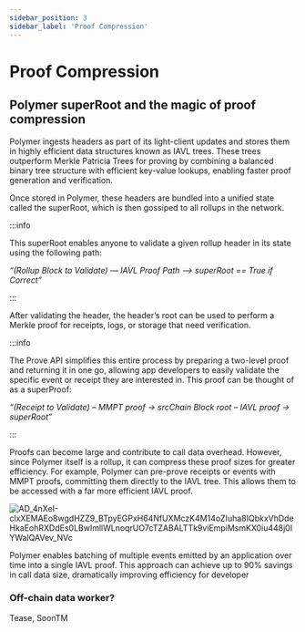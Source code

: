 ```yaml
---
sidebar_position: 3
sidebar_label: 'Proof Compression'
---
```


# Proof Compression

## Polymer superRoot and the magic of proof compression

Polymer ingests headers as part of its light-client updates and stores them in highly efficient data structures known as IAVL trees. These trees outperform Merkle Patricia Trees for proving by combining a balanced binary tree structure with efficient key-value lookups, enabling faster proof generation and verification.

Once stored in Polymer, these headers are bundled into a unified state called the superRoot, which is then gossiped to all rollups in the network.

:::info 

This superRoot enables anyone to validate a given rollup header in its state using the following path:

_“(Rollup Block to Validate) — IAVL Proof Path —> superRoot == True if Correct”_

:::


After validating the header, the header’s root can be used to perform a Merkle proof for receipts, logs, or storage that need verification.


:::info

The Prove API simplifies this entire process by preparing a two-level proof and returning it in one go, allowing app developers to easily validate the specific event or receipt they are interested in. This proof can be thought of as a superProof:

_“(Receipt to Validate) – MMPT proof → srcChain Block root – IAVL proof → superRoot”_

:::

Proofs can become large and contribute to call data overhead. However, since Polymer itself is a rollup, it can compress these proof sizes for greater efficiency. For example, Polymer can pre-prove receipts or events with MMPT proofs, committing them directly to the IAVL tree. This allows them to be accessed with a far more efficient IAVL proof.

![AD_4nXeI-clxXEMAEo8wgdHZZ9_BTpyEGPxH64NfUXMczK4M14oZIuha8IQbkxVhDdeHkaEohRXDdEs0LBwImllWLnoqrUO7cTZABALTTk9viEmpiMsmKX0iu448j0IYWalQAVev_NVc](https://github.com/user-attachments/assets/e31b8784-719b-43b0-b8d1-c2105278d26f)


Polymer enables batching of multiple events emitted by an application over time into a single IAVL proof. This approach can achieve up to 90% savings in call data size, dramatically improving efficiency for developer

### Off-chain data worker?
Tease, SoonTM
